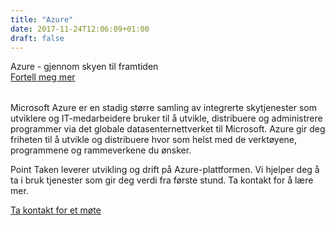 ```yaml
---
title: "Azure"
date: 2017-11-24T12:06:09+01:00
draft: false
---
```


<div class="row splash w-azure" style="margin-bottom:2rem">
    <div class="col-12 splash-wrapper">
        <div class="splash-slogan">Azure - gjennom skyen til framtiden 
        </div>
        <div class="splash-btn">
            <a href="../contact">Fortell meg mer</a>
        </div>    
    </div>
</div>

<div class="row">
    <div class="col-12">
        <p class="lead">Microsoft Azure er en stadig større samling av integrerte skytjenester som utviklere og IT-medarbeidere bruker til å utvikle, distribuere og administrere programmer via det globale datasenternettverket til Microsoft. Azure gir deg friheten til å utvikle og distribuere hvor som helst med de verktøyene, programmene og rammeverkene du ønsker.</p>
        <p class="lead">Point Taken leverer utvikling og drift på Azure-plattformen. Vi hjelper deg å ta i bruk tjenester som gir deg verdi fra første stund.
Ta kontakt for å lære mer.</p>        
    </div>
    <div class="splash-btn">
        <a href="../contact">Ta kontakt for et møte</a>
    </div>         
</div>

